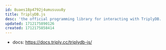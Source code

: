 ```yaml
---
id: 8uaes18p4792j4umusuuu8y
title: TriplyDB.js
desc: 'the official programming library for interacting with TriplyDB. TriplyDB.js allows you to automate operations that would otherwise be performed in the TriplyDB GUI.'
updated: 1712175890126
created: 1712175858414
---
```


- docs: https://docs.triply.cc/triplydb-js/